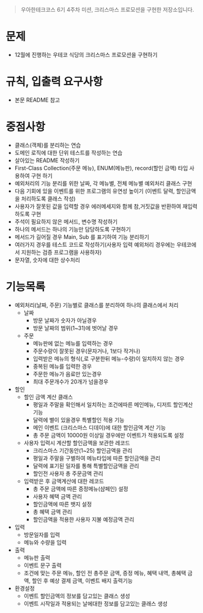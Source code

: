 > 우아한테크코스 6기 4주차 미션, 크리스마스 프로모션을 구현한 저장소입니다.

# 문제

- 12월에 진행하는 우테코 식당의 크리스마스 프로모션을 구현하기

# 규칙, 입출력 요구사항

- 본문 README 참고

# 중점사항

- 클래스(객체)를 분리하는 연습
- 도메인 로직에 대한 단위 테스트를 작성하는 연습
- 살아있는 README 작성하기
- First-Class Collection(주문 메뉴), ENUM(메뉴판), record(할인 금액) 타입 사용하여 구현 하기
- 예외처리의 기능 분리를 위한 날짜, 각 메뉴별, 전체 메뉴별 예외처리 클래스 구현
- 다음 기회에 있을 이벤트를 위한 프로그램의 유연성 높이기 (이벤트 달력, 할인금액을 처리하도록 클래스 작성)
- 사용자가 잘못된 값을 입력할 경우 에러메세지와 함께 참,거짓값을 반환하여 재입력하도록 구현
- 주석이 필요하지 않은 메서드, 변수명 작성하기
- 하나의 메서드는 하나의 기능만 담당하도록 구현하기
- 메서드가 길어질 경우 Main, Sub 를 표기하여 기능 분리하기
- 여러가지 경우를 테스트 코드로 작성하기(사용자 입력 예외처리 경우에는 우테코에서 지원하는 검증 프로그램을 사용하자)
- 문자열, 숫자에 대한 상수처리

# 기능목록

- 예외처리(날짜, 주문) 기능별로 클래스를 분리하여 하나의 클래스에서 처리
    - 날짜
        - 방문 날짜가 숫자가 아닐경우
        - 방문 날짜의 범위(1~31)에 벗어날 경우
    - 주문
        - 메뉴판에 없는 메뉴를 입력하는 경우
        - 주문수량이 잘못된 경우(문자거나, 1보다 작거나)
        - 입력받은 메뉴의 형식(,로 구분한뒤 메뉴-수량)이 일치하지 않는 경우
        - 중복된 메뉴를 입력한 경우
        - 주문한 메뉴가 음료만 있는경우
        - 최대 주문개수가 20개가 넘을경우
- 할인
    - 할인 금액 계산 클래스
        - 평일과 주말을 확인해서 일치하는 조건에따른 메인메뉴, 디저트 할인계산 기능
        - 달력에 별이 있을경우 특별할인 적용 기능
        - 메인 이벤트 (크리스마스 디데이)에 대한 할인금액 계산 기능
        - 총 주문 금액이 10000원 이상일 경우에만 이벤트가 적용되도록 설정
    - 사용자 입력시 계산할 할인금액을 보관한 레코드
        - 크리스마스 기간동안(1~25) 할인금액을 관리
        - 평일과 주말을 구별하여 메뉴타입에 따른 할인금액을 관리
        - 달력에 표기된 일자를 통해 특별할인금액을 관리
        - 할인전 사용자 총 주문금액 관리
    - 입력받은 후 금액계산에 대한 레코드
        - 총 주문 금액에 따른 증정메뉴(샴페인) 설정
        - 사용자 혜택 금액 관리
        - 할인금액에 따른 뱃지 설정
        - 총 혜택 금액 관리
        - 할인금액을 적용한 사용자 지불 예정금액 관리
- 입력
    - 방문일자를 입력
    - 메뉴와 수량을 입력
- 출력
    - 메뉴판 출력
    - 이벤트 문구 출력
    - 조건에 맞는 주문 메뉴, 할인 전 총주문 금액, 증정 메뉴, 혜택 내역, 총혜택 금액, 할인 후 예상 결제 금액, 이벤트 배지 출력기능
- 환경설정
    - 이벤트 할인금액의 정보를 담고있는 클래스 생성
    - 이벤트 시작일과 적용되는 날에대한 정보를 담고있는 클래스 생성